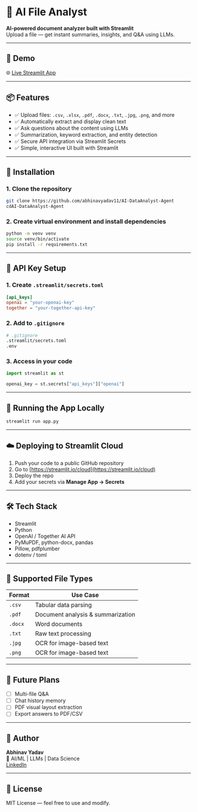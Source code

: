 # 📂 AI File Analyst

**AI-powered document analyzer built with Streamlit**  
Upload a file — get instant summaries, insights, and Q&A using LLMs.

---

## 🚀 Demo

🌐 [Live Streamlit App](https://your-app-url.streamlit.app)

---

## 📦 Features

- ✅ Upload files: `.csv`, `.xlsx`, `.pdf`, `.docx`, `.txt`, `.jpg`, `.png`, and more  
- ✅ Automatically extract and display clean text  
- ✅ Ask questions about the content using LLMs  
- ✅ Summarization, keyword extraction, and entity detection  
- ✅ Secure API integration via Streamlit Secrets  
- ✅ Simple, interactive UI built with Streamlit

---

## 🔧 Installation

### 1. Clone the repository

```bash
git clone https://github.com/abhinavyadav11/AI-DataAnalyst-Agent
cdAI-DataAnalyst-Agent
```

### 2. Create virtual environment and install dependencies

```bash
python -m venv venv
source venv/bin/activate 
pip install -r requirements.txt
```

---

## 🔐 API Key Setup

### 1. Create `.streamlit/secrets.toml`

```toml
[api_keys]
openai = "your-openai-key"
together = "your-together-api-key"
```

### 2. Add to `.gitignore`

```bash
# .gitignore
.streamlit/secrets.toml
.env
```

### 3. Access in your code

```python
import streamlit as st

openai_key = st.secrets["api_keys"]["openai"]
```

---

## 🧪 Running the App Locally

```bash
streamlit run app.py
```

---

## ☁️ Deploying to Streamlit Cloud

1. Push your code to a public GitHub repository  
2. Go to [https://streamlit.io/cloud](https://streamlit.io/cloud)  
3. Deploy the repo  
4. Add your secrets via **Manage App → Secrets**

---

## 🛠️ Tech Stack

- Streamlit  
- Python  
- OpenAI / Together AI API  
- PyMuPDF, python-docx, pandas  
- Pillow, pdfplumber  
- dotenv / toml

---

## 📄 Supported File Types

| Format   | Use Case                         |
|----------|----------------------------------|
| `.csv`   | Tabular data parsing             |
| `.pdf`   | Document analysis & summarization|
| `.docx`  | Word documents                   |
| `.txt`   | Raw text processing              |
| `.jpg`   | OCR for image-based text         |
| `.png`   | OCR for image-based text         |

---

## 🤖 Future Plans

- [ ] Multi-file Q&A  
- [ ] Chat history memory  
- [ ] PDF visual layout extraction  
- [ ] Export answers to PDF/CSV  

---

## 👤 Author

**Abhinav Yadav**  
💼 AI/ML | LLMs | Data Science  
[LinkedIn]([linkedin](https://www.linkedin.com/in/abhinav-yadav-70088a252/)) 

---

## 📄 License

MIT License — feel free to use and modify.
